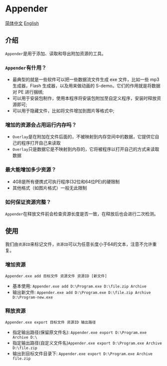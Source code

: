 # Appender

[简体中文](README.zh.md) [English](README.md)

## 介绍

`Appender`是用于添加、读取和导出附加资源的工具。

### `Appender`有什用？

- 最典型的就是一些软件可以把一些数据流文件生成 exe 文件，比如一些 mp3 生成器，Flash 生成器，以及用来做动画的 S-demo。它们的作用就是将数据对 PE 进行捆绑;
- 可以用于安装包制作，使用本程序将安装包附加至自定义程序，安装时释放资源即可;
- 可以用于隐藏文件，比如将文件增加到图片等格式中;

### 增加的资源会占用运行内存吗？

- `Overlay`是在附加在文件后面的，不被映射到内存空间中的数据，它提供它自己的程序打开自己来读取
- `Overlay`只是数据它是不映射到内存的，它将被程序以打开自己的方式来读取数据

### 最大能增加多少资源？

- 4GB是所有便携式可执行程序(32位和64位PE)的硬限制
- 其他格式（如图片格式）一般无此限制

### 如何保证资源完整？

`Appender`在释放文件前会检查资源长度是否一致，在释放后也会进行二次检测。

## 使用

我们由`资源ID`来标记文件，`资源ID`可以为任意长度小于64的文本，注意不允许重复。

### 增加资源

`Appender.exe add 目标文件 资源文件 资源ID [新文件]`

- 基本使用: `Appender.exe add D:\Program.exe D:\file.zip Archive`
- 输出新文件: `Appender.exe add D:\Program.exe D:\file.zip Archive D:\Program-new.exe`

### 释放资源

`Appender.exe export 目标文件 资源ID 输出路径`

- 指定输出路径(保留原文件名): `Appender.exe export D:\Program.exe Archive D:\`
- 指定输出路径(自定义文件名)`Appender.exe export D:\Program.exe Archive D:\file.zip`
- 输出到目标文件目录下: `Appender.exe export D:\Program.exe Archive file.zip`
